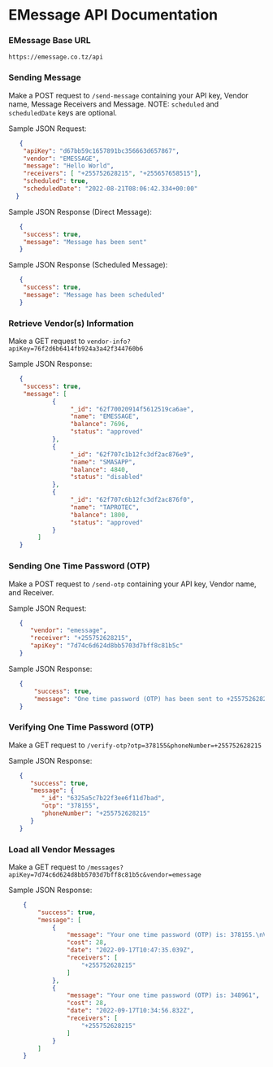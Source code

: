 # EMessage API Documentation

### EMessage Base URL 
`https://emessage.co.tz/api`

### Sending Message

Make a POST request to `/send-message` containing your API key, Vendor name, Message Receivers and Message. 
NOTE: `scheduled` and `scheduledDate` keys are optional.

Sample JSON Request:
```JSON 
   {
   	"apiKey": "d67bb59c1657891bc356663d657867",
	"vendor": "EMESSAGE", 
	"message": "Hello World",
	"receivers": [ "+255752628215", "+255657658515"],
	"scheduled": true,
	"scheduledDate": "2022-08-21T08:06:42.334+00:00"
  }
```
Sample JSON Response (Direct Message): 
```json
   {
	"success": true,
	"message": "Message has been sent"
   }
```

Sample JSON Response (Scheduled Message):
```json
   {
	"success": true,
	"message": "Message has been scheduled"
   }
```

### Retrieve Vendor(s) Information 

Make a GET request to `vendor-info?apiKey=76f2d6b6414fb924a3a42f344760b6`

Sample JSON Response: 
```json
   {
	"success": true,
	"message": [
			{
			     "_id": "62f70020914f5612519ca6ae",
			     "name": "EMESSAGE",
			     "balance": 7696,
			     "status": "approved"
			},
			{
			     "_id": "62f707c1b12fc3df2ac876e9",
			     "name": "SMASAPP",
			     "balance": 4840,
			     "status": "disabled"
			},
			{
			     "_id": "62f707c6b12fc3df2ac876f0",
			     "name": "TAPROTEC",
			     "balance": 1800,
			     "status": "approved"
			}
		]
   }
```

### Sending One Time Password (OTP) 
Make a POST request to `/send-otp` containing your API key, Vendor name, and Receiver.

Sample JSON Request: 
```json
   {
      "vendor": "emessage",
      "receiver": "+255752628215",
      "apiKey": "7d74c6d624d8bb5703d7bff8c81b5c"
   }
```

Sample JSON Response: 
```json
   {
	   "success": true,
	   "message": "One time password (OTP) has been sent to +255752628215"
   }
```

### Verifying  One Time Password (OTP)

Make a GET request to `/verify-otp?otp=378155&phoneNumber=+255752628215`

Sample JSON Response: 
```json
   {
      "success": true,
      "message": {
         "_id": "6325a5c7b22f3ee6f11d7bad",
         "otp": "378155",
         "phoneNumber": "+255752628215"
      }
   }
```

### Load all Vendor Messages

Make a GET request to `/messages?apiKey=7d74c6d624d8bb5703d7bff8c81b5c&vendor=emessage`

Sample JSON Response: 
```json
	{
		"success": true,
		"message": [
			{
				"message": "Your one time password (OTP) is: 378155.\nValid for 5 minutes.",
				"cost": 28,
				"date": "2022-09-17T10:47:35.039Z",
				"receivers": [
					"+255752628215"
				]
			},
			{
				"message": "Your one time password (OTP) is: 348961",
				"cost": 28,
				"date": "2022-09-17T10:34:56.832Z",
				"receivers": [
					"+255752628215"
				]
			}
		]
	}
```
